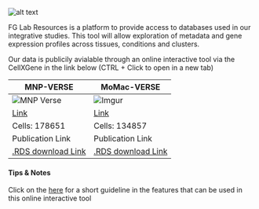 

![alt text](https://i.imgur.com/yoRXYVA.png)

FG Lab Resources is a platform to provide access to databases used in our integrative studies. 
This tool will allow exploration of metadata and gene expression profiles across tissues, conditions and clusters.

Our data is publicily avialable through an online interactive tool via the CellXGene in the link below (CTRL + Click to open in a new tab)


| MNP-VERSE | MoMac-VERSE |
| --------------- | --------------- |
| ![MNP Verse](https://i.imgur.com/L1sYSWH.png)|![Imgur](https://i.imgur.com/3sVf39r.png)
| [Link](http://macroverse.gustaveroussy.fr:8081/) | [Link](http://macroverse.gustaveroussy.fr:8080/)
| Cells: 178651  | Cells: 134857 |
| Publication Link | Publication Link |
| [.RDS download Link]() | [.RDS download Link](https://mega.nz/file/79QVDQwQ#KRfxnSxMq578Rlbd7yL5DXUqU-J8tY-3nz6n_lX-Ov8) |

#### Tips & Notes

Click on the [here](https://chanzuckerberg.github.io/cellxgene/posts/gallery) for a short guideline in the features that can be used in this online interactive tool
